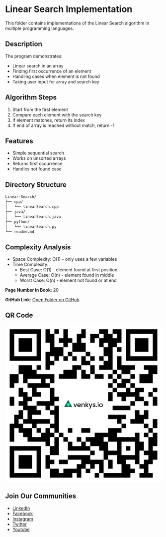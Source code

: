 # Linear Search Implementation

This folder contains implementations of the Linear Search algorithm in multiple programming languages.

## Description
The program demonstrates:
- Linear search in an array
- Finding first occurrence of an element
- Handling cases when element is not found
- Taking user input for array and search key

## Algorithm Steps
1. Start from the first element
2. Compare each element with the search key
3. If element matches, return its index
4. If end of array is reached without match, return -1

## Features
- Simple sequential search
- Works on unsorted arrays
- Returns first occurrence
- Handles not found case

## Directory Structure
```
Linear-Search/
├── cpp/
│   └── linearSearch.cpp
├── java/
│   └── linearSearch.java
├── python/
│   └── linearSearch.py
└── readme.md
```

## Complexity Analysis
- Space Complexity: O(1) - only uses a few variables
- Time Complexity:
  - Best Case: O(1) - element found at first position
  - Average Case: O(n) - element found in middle
  - Worst Case: O(n) - element not found or at end

**Page Number in Book**: 20

**GitHub Link**: [Open Folder on GitHub](https://github.com/venkys-media/Venky_on_Datastructures/tree/main/Linear-Search)

## QR Code
![QR Code](./URL%20QR%20Code%20(1).png)

## Join Our Communities
- [LinkedIn](https://www.linkedin.com/company/venkysio)
- [Facebook](https://www.facebook.com/venkysio)
- [Instagram](https://www.instagram.com/venkys.io)
- [Twitter](https://twitter.com/iovenkys)
- [Youtube](https://www.youtube.com/@CoreCodersNetwork)
